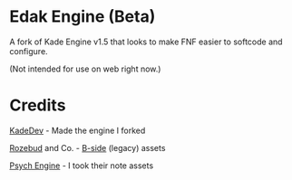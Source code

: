 # Edak Engine (Beta)

A fork of Kade Engine v1.5 that looks to make FNF easier to softcode and configure.

(Not intended for use on web right now.)
# Credits
[KadeDev](https://github.com/KadeDev) - Made the engine I forked

[Rozebud](https://github.com/ThatRozebudDude) and Co. - [B-side](https://gamebanana.com/mods/42724) (legacy) assets

[Psych Engine](https://github.com/ShadowMario/FNF-PsychEngine) - I took their note assets

